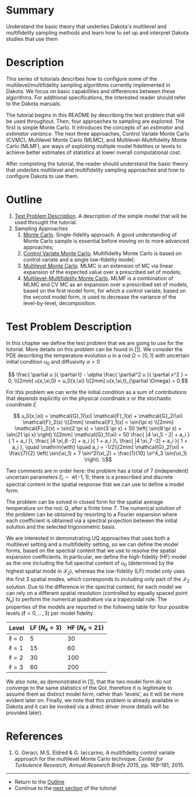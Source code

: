 # Summary

Understand the basic theory that underlies Dakota's multilevel and multifidelity sampling methods and learn how to set up and interpret Dakota studies that use them

# Description

This series of tutorials describes how to configure some of the multilevel/multifidelity sampling algorithms currently implemented in Dakota. We focus on basic capabilities and differences between these algorithms. For additional specifications, the interested reader should refer to the Dakota manuals.

The tutorial begins in this README by describing the test problem that will be used throughout. Then, four approaches to sampling are explored. The first is simple Monte Carlo. It introduces the concepts of an *estimator* and *estimator variance*. The next three approaches, Control Variate Monte Carlo (CVMC), Multilevel Monte Carlo (MLMC), and Multilevel-Multifidelity Monte Carlo (MLMF), are ways of exploiting multiple model fidelities or levels to achieve better estimates of statistics at lower overall computational cost.

After completing the tutorial, the reader should understand the basic theory that underlies multilevel and multifidelity sampling approaches and how to configure Dakota to use them.

# Outline

1. [Test Problem Description](#test-problem-description). A description of the simple model that will be used throught the tutorial.
2. Sampling Approaches
    1. [Monte Carlo](./mc). Single-fidelity approach. A good understanding of Monte Carlo sample is essential before moving on to more advanced
       approaches;
    2. [Control Variate Monte Carlo](./cv). Multifidelity Monte Carlo is based on control variate and a single low-fidelity model;
    3. [Multilevel Monte Carlo](./mlmc). MLMC is an extension of MC via linear expansion of the expected value over a prescribed set of models;
    4. [Multilevel-Multifidelity Monte Carlo](./mlmf). MLMF is a combination of MLMC and CV MC as an expansion over a prescribed set of models,
       based on the first model form, for which a control variate, based on the second model form, is used to decrease the variance of the
       level-by-level, decomposition.

# Test Problem Description

In this chapter we define the test problem that we are going to use for
the tutorial. More details on this problem can be found in [\[1\]](#references).
We consider the PDE describing the temperature evolution $`u`$ in a rod
$`\Omega=[0,1]`$ with uncertain initial condition $`u_0`$ and diffusivity
$`\alpha > 0`$

```math
    \frac{ \partial u }{ \partial t} - \alpha \frac{ \partial^2 u }{ \partial x^2 } = 0, \\[2mm]
    u(x,\xi,0) = u_0(x,\xi) \\[2mm]
    u(x,\xi,t)_{\partial \Omega} = 0.
 ```

For this problem we can write the initial condition as a sum of
contributions that depends explicitly on the physical coordinate $`x`$ or
the stochastic coordinate $`\xi`$

```math
     u_0(x,\xi) = \mathcal{G}_1(\xi) \mathcal{F}_1(x) + \mathcal{G}_2(\xi) \mathcal{F}_2(x) \\[2mm]
    \mathcal{F}_1(x) = \sin(\pi x) \\[2mm]


    \mathcal{F}_2(x) = \sin(2 \pi x) + \sin(3 \pi x) + 50 \left( \sin(9 \pi x) + \sin(21 \pi x) \right) \\[2mm]

    \mathcal{G}_1(\xi) = 50 \frac{ |4 \xi_5 - 2| + a_i }{ 1 + a_i }\, \frac{ |4 \xi_6 -2| + a_i }{ 1 + a_i }\,  \frac{ |4 \xi_7 -2| + a_i }{ 1 + a_i },
      \quad \mathrm{with} \quad a_i = -1/2\\[2mm]

    \mathcal{G}_2(\xi) = \frac{7}{2} \left( \sin(\xi_1) + 7 \sin^2(\xi_2) + \frac{1}{10} \xi^4_3 \sin(\xi_1) \right).  \\
```

Two comments are in order here: the problem has a total of 7
(independent) uncertain parameters $`\xi_i \sim \mathcal{U}(-1,1)`$; there
is a prescribed and discrete spectral content in the spatial response
that we can use to define a model form.

The problem can be solved in closed form for the spatial average
temperature on the rod, $`Q`$, after a finite time $`T`$. The numerical
solution of the problem can be obtained by resorting to a Fourier
expansion where each coefficient is obtained via a spectral projection
between the initial solution and the selected trigonometric basis.

We are interested in demonstrating UQ approaches that uses both a
multilevel setting and a multifidelity setting, so we can define the
model forms, based on the spectral content that we use to resolve the
spatial expansion coefficients. In particular, we define the
high-fidelity (HF) model as the one including the full spectral content
of $`u_0`$ (determined by the highest spatial mode in $`\mathcal{F}_2`$),
whereas the low-fidelity (LF) model only uses the first 3 spatial modes,
which corresponds to including only part of the $`\mathcal{F_2}`$
solution. Due to the difference in the spectral content, for each model
we can rely on a different spatial resolution (controlled by equally
spaced point $`N_x`$) to perform the numerical quadrature via a
trapezoidal rule. The properties of the models are reported in the following
table for four possible levels ($`\ell = 0, \dots, 3`$)
per model fidelity.

|Level       | **LF** ($`N_x = 3`$) | **HF** ($`N_x = 21`$) |
|------------|----------------------|-----------------------|
| $`\ell=0`$ | $`5`$  | $`30`$ |
| $`\ell=1`$ | $`15`$ | $`60`$ |
| $`\ell=2`$ | $`30`$ | $`100`$ |
| $`\ell=3`$ | $`60`$ | $`200`$ |


We also note, as demonstrated in [\[1\]](#references), that the two model form do
not converge to the same statistics of the QoI, therefore it is
legitimate to assume them as distinct model form, rather than ’levels’,
as it will be more evident later on. Finally, we note that this problem is already available in 
Dakota and it can be invoked via a direct driver (more details will be provided later). 

# References

1. G. Geraci, M.S. Eldred & G. Iaccarino, A multifidelity control variate
approach for the multilevel Monte Carlo technique. *Center for
Turbulence Research, Annual Research Briefs 2015*, pp. 169–181, 2015.

----
* Return to the [Outline](#outline)
* Continue to the [next section](./mc) of the tutorial
